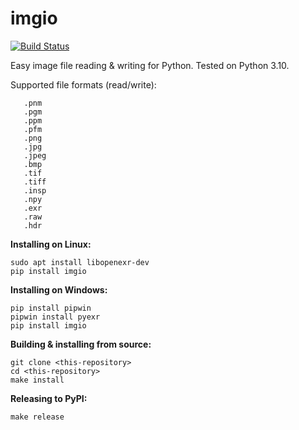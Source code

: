 # imgio

[![Build Status](https://travis-ci.com/toaarnio/imgio.svg?branch=master)](https://travis-ci.com/github/toaarnio/imgio)

Easy image file reading &amp; writing for Python. Tested on Python 3.10.

Supported file formats (read/write):

```
   .pnm
   .pgm
   .ppm
   .pfm
   .png
   .jpg
   .jpeg
   .bmp
   .tif
   .tiff
   .insp
   .npy
   .exr
   .raw
   .hdr
```

**Installing on Linux:**
```
sudo apt install libopenexr-dev
pip install imgio
```

**Installing on Windows:**
```
pip install pipwin
pipwin install pyexr
pip install imgio
```

**Building & installing from source:**
```
git clone <this-repository>
cd <this-repository>
make install
```

**Releasing to PyPI:**
```
make release
```
